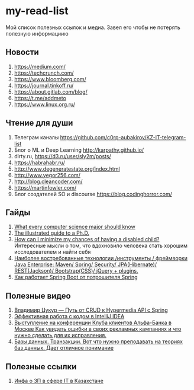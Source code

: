 # my-read-list
Мой список полезных ссылок и медиа. Завел его чтобы не потерять полезную информациию


## Новости
1. https://medium.com/
2. https://techcrunch.com/
3. https://www.bloomberg.com/
4. https://journal.tinkoff.ru/
5. https://about.gitlab.com/blog/
6. https://t.me/addmeto
7. https://www.linux.org.ru/

## Чтение для души
1. Телеграм каналы https://github.com/c0rp-aubakirov/KZ-IT-telegram-list
2. Блог о ML и Deep Learning http://karpathy.github.io/
3. dirty.ru, https://d3.ru/user/sly2m/posts/
4. https://habrahabr.ru/
5. http://www.degeneratestate.org/index.html
6. http://www.yegor256.com/
7. http://blog.cleancoder.com/
8. https://martinfowler.com/
9. Блог создателей SO и discourse https://blog.codinghorror.com/

## Гайды
1. [What every computer science major should know](http://matt.might.net/articles/what-cs-majors-should-know/)
2. [The illustrated guide to a Ph.D.](http://matt.might.net/articles/phd-school-in-pictures/)
3. [How can I minimize my chances of having a disabled child?](http://matt.might.net/articles/tenure/) Интересные мысли о том, что вдохновило человека стать хорошим исследователем и найти себя
4. [Наиболее востребованные технологии /инструменты / фреймворки Java Enterprise: Maven/ Spring/ Security/ JPA(Hibernate)/ REST(Jackson)/ Bootstrap(CSS)/ jQuery + plugins.](https://github.com/t-izbassar/topjava)
5. [Как работает Spring Boot от потрошителя Spring](https://www.youtube.com/watch?v=8xa0RWMwAOE&feature=share)

## Полезные видео

1. [Владимир Цукур — Путь от CRUD к Hypermedia API с Spring](https://www.youtube.com/watch?v=G9apMqwRedA)
2. [Эффективная работа с кодом в IntelliJ IDEA](http://jeeconf.com/materials/intellij-idea/)
3. [Выступление на конференции Клуба клиентов Альфа-Банка в Москве
Как увидеть ошибки в своих рекламных кампаниях и что нужно сделать для их исправления.](https://youtu.be/kV_pdzWYuSk)
4. [Базы данных. Транзакции. Вот что нужно преподавать на теориях баз данных. Дает отличное понимание](https://youtu.be/0FebRZE_Em8)

## Полезные ссылки

1. [Инфа о ЗП в сфере IT в Казахстане](https://goo.gl/forms/5fUUKOWkURFjsYTH2)
